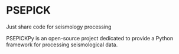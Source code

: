 # PSEPICK
Just share code for seismology processing

PSEPICKPy is an open-source project dedicated to provide a Python framework for processing seismological data.
